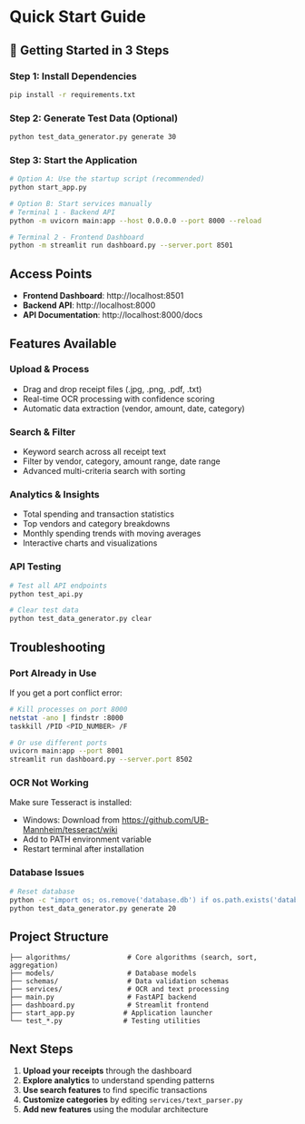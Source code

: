 # Quick Start Guide

## 🚀 Getting Started in 3 Steps

### Step 1: Install Dependencies
```bash
pip install -r requirements.txt
```

### Step 2: Generate Test Data (Optional)
```bash
python test_data_generator.py generate 30
```

### Step 3: Start the Application
```bash
# Option A: Use the startup script (recommended)
python start_app.py

# Option B: Start services manually
# Terminal 1 - Backend API
python -m uvicorn main:app --host 0.0.0.0 --port 8000 --reload

# Terminal 2 - Frontend Dashboard
python -m streamlit run dashboard.py --server.port 8501
```

## Access Points

- **Frontend Dashboard**: http://localhost:8501
- **Backend API**: http://localhost:8000
- **API Documentation**: http://localhost:8000/docs

## Features Available

### Upload & Process
- Drag and drop receipt files (.jpg, .png, .pdf, .txt)
- Real-time OCR processing with confidence scoring
- Automatic data extraction (vendor, amount, date, category)

### Search & Filter
- Keyword search across all receipt text
- Filter by vendor, category, amount range, date range
- Advanced multi-criteria search with sorting

### Analytics & Insights
- Total spending and transaction statistics
- Top vendors and category breakdowns
- Monthly spending trends with moving averages
- Interactive charts and visualizations

### API Testing
```bash
# Test all API endpoints
python test_api.py

# Clear test data
python test_data_generator.py clear
```

## Troubleshooting

### Port Already in Use
If you get a port conflict error:
```bash
# Kill processes on port 8000
netstat -ano | findstr :8000
taskkill /PID <PID_NUMBER> /F

# Or use different ports
uvicorn main:app --port 8001
streamlit run dashboard.py --server.port 8502
```

### OCR Not Working
Make sure Tesseract is installed:
- Windows: Download from https://github.com/UB-Mannheim/tesseract/wiki
- Add to PATH environment variable
- Restart terminal after installation

### Database Issues
```bash
# Reset database
python -c "import os; os.remove('database.db') if os.path.exists('database.db') else None"
python test_data_generator.py generate 20
```

## Project Structure

```
├── algorithms/              # Core algorithms (search, sort, aggregation)
├── models/                  # Database models
├── schemas/                 # Data validation schemas
├── services/                # OCR and text processing
├── main.py                  # FastAPI backend
├── dashboard.py             # Streamlit frontend
├── start_app.py            # Application launcher
└── test_*.py               # Testing utilities
```

##  Next Steps

1. **Upload your receipts** through the dashboard
2. **Explore analytics** to understand spending patterns
3. **Use search features** to find specific transactions
4. **Customize categories** by editing `services/text_parser.py`
5. **Add new features** using the modular architecture

